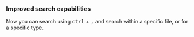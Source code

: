 

### Improved search capabilities
Now you can search using <kbd>ctrl</kbd> + <kbd>,</kbd> and search within a specific file, or for a specific type.